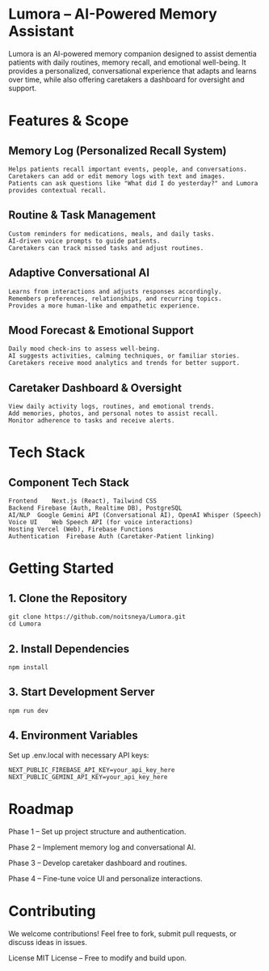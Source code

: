 # Lumora – AI-Powered Memory Assistant
Lumora is an AI-powered memory companion designed to assist dementia patients with daily routines, memory recall, and emotional well-being. It provides a personalized, conversational experience that adapts and learns over time, while also offering caretakers a dashboard for oversight and support.

# Features & Scope
## Memory Log (Personalized Recall System)
    Helps patients recall important events, people, and conversations.
    Caretakers can add or edit memory logs with text and images.
    Patients can ask questions like "What did I do yesterday?" and Lumora provides contextual recall.
## Routine & Task Management
    Custom reminders for medications, meals, and daily tasks.
    AI-driven voice prompts to guide patients.
    Caretakers can track missed tasks and adjust routines.
## Adaptive Conversational AI
    Learns from interactions and adjusts responses accordingly.
    Remembers preferences, relationships, and recurring topics.
    Provides a more human-like and empathetic experience.
## Mood Forecast & Emotional Support
    Daily mood check-ins to assess well-being.
    AI suggests activities, calming techniques, or familiar stories.
    Caretakers receive mood analytics and trends for better support.
## Caretaker Dashboard & Oversight
    View daily activity logs, routines, and emotional trends.
    Add memories, photos, and personal notes to assist recall.
    Monitor adherence to tasks and receive alerts.
# Tech Stack
## Component	Tech Stack
    Frontend	Next.js (React), Tailwind CSS
    Backend	Firebase (Auth, Realtime DB), PostgreSQL
    AI/NLP	Google Gemini API (Conversational AI), OpenAI Whisper (Speech)
    Voice UI	Web Speech API (for voice interactions)
    Hosting	Vercel (Web), Firebase Functions
    Authentication	Firebase Auth (Caretaker-Patient linking)
# Getting Started
## 1. Clone the Repository
    git clone https://github.com/noitsneya/Lumora.git
    cd Lumora
## 2. Install Dependencies
    npm install
## 3. Start Development Server

    npm run dev
## 4. Environment Variables
Set up .env.local with necessary API keys:

    NEXT_PUBLIC_FIREBASE_API_KEY=your_api_key_here
    NEXT_PUBLIC_GEMINI_API_KEY=your_api_key_here
# Roadmap
Phase 1 – Set up project structure and authentication.

Phase 2 – Implement memory log and conversational AI.

Phase 3 – Develop caretaker dashboard and routines.

Phase 4 – Fine-tune voice UI and personalize interactions.
# Contributing
We welcome contributions! Feel free to fork, submit pull requests, or discuss ideas in issues.

License
MIT License – Free to modify and build upon.
